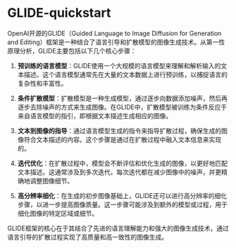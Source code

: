 # GLIDE-quickstart

OpenAI开源的GLIDE（Guided Language to Image Diffusion for Generation and Editing）框架是一种结合了语言引导和扩散模型的图像生成技术。从第一性原理分析，GLIDE主要包括以下几个核心步骤：

1. **预训练的语言模型**：GLIDE使用一个大规模的语言模型来理解和解析输入的文本描述。这个语言模型通常先在大量的文本数据上进行预训练，以捕捉语言的复杂性和丰富性。

2. **条件扩散模型**：扩散模型是一种生成模型，通过逐步向数据添加噪声，然后再逐步去除噪声的方式来生成图像。在GLIDE中，扩散模型被训练为条件反应于来自语言模型的指引，即根据文本描述生成相应的图像。

3. **文本到图像的指导**：通过语言模型生成的指令来指导扩散过程，确保生成的图像符合文本描述的内容。这个步骤是通过在扩散过程中融入文本信息来实现的。

4. **迭代优化**：在扩散过程中，模型会不断评估和优化生成的图像，以更好地匹配文本描述。这通常涉及到多次迭代，每次迭代都在减少图像中的噪声，并更精确地调整图像细节。

5. **高分辨率细化**：在生成的初步图像基础上，GLIDE还可以进行高分辨率的细化步骤，以进一步提高图像质量。这一步骤可能涉及到额外的模型或过程，用于细化图像的特定区域或细节。

GLIDE框架的核心在于其结合了先进的语言理解能力和强大的图像生成技术，通过语言引导的扩散过程实现了高质量和高一致性的图像生成。
